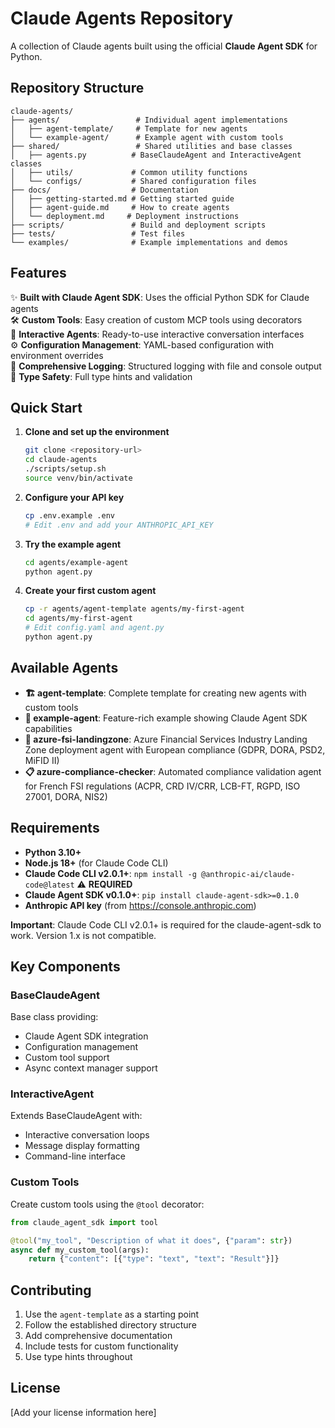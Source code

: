 # Claude Agents Repository

A collection of Claude agents built using the official **Claude Agent SDK** for Python.

## Repository Structure

```
claude-agents/
├── agents/                 # Individual agent implementations
│   ├── agent-template/     # Template for new agents
│   └── example-agent/      # Example agent with custom tools
├── shared/                 # Shared utilities and base classes
│   ├── agents.py          # BaseClaudeAgent and InteractiveAgent classes
│   ├── utils/             # Common utility functions
│   └── configs/           # Shared configuration files
├── docs/                  # Documentation
│   ├── getting-started.md # Getting started guide
│   ├── agent-guide.md     # How to create agents
│   └── deployment.md     # Deployment instructions
├── scripts/               # Build and deployment scripts
├── tests/                 # Test files
└── examples/              # Example implementations and demos
```

## Features

✨ **Built with Claude Agent SDK**: Uses the official Python SDK for Claude agents  
🛠️ **Custom Tools**: Easy creation of custom MCP tools using decorators  
🤖 **Interactive Agents**: Ready-to-use interactive conversation interfaces  
⚙️ **Configuration Management**: YAML-based configuration with environment overrides  
📝 **Comprehensive Logging**: Structured logging with file and console output  
🎯 **Type Safety**: Full type hints and validation  

## Quick Start

1. **Clone and set up the environment**
   ```bash
   git clone <repository-url>
   cd claude-agents
   ./scripts/setup.sh
   source venv/bin/activate
   ```

2. **Configure your API key**
   ```bash
   cp .env.example .env
   # Edit .env and add your ANTHROPIC_API_KEY
   ```

3. **Try the example agent**
   ```bash
   cd agents/example-agent
   python agent.py
   ```

4. **Create your first custom agent**
   ```bash
   cp -r agents/agent-template agents/my-first-agent
   cd agents/my-first-agent
   # Edit config.yaml and agent.py
   python agent.py
   ```

## Available Agents

- **🏗️ agent-template**: Complete template for creating new agents with custom tools
- **🎯 example-agent**: Feature-rich example showing Claude Agent SDK capabilities
- **🏦 azure-fsi-landingzone**: Azure Financial Services Industry Landing Zone deployment agent with European compliance (GDPR, DORA, PSD2, MiFID II)
- **📋 azure-compliance-checker**: Automated compliance validation agent for French FSI regulations (ACPR, CRD IV/CRR, LCB-FT, RGPD, ISO 27001, DORA, NIS2)

## Requirements

- **Python 3.10+**
- **Node.js 18+** (for Claude Code CLI)
- **Claude Code CLI v2.0.1+**: `npm install -g @anthropic-ai/claude-code@latest` ⚠️ **REQUIRED**
- **Claude Agent SDK v0.1.0+**: `pip install claude-agent-sdk>=0.1.0`
- **Anthropic API key** (from https://console.anthropic.com)

**Important**: Claude Code CLI v2.0.1+ is required for the claude-agent-sdk to work. Version 1.x is not compatible.

## Key Components

### BaseClaudeAgent
Base class providing:
- Claude Agent SDK integration
- Configuration management  
- Custom tool support
- Async context manager support

### InteractiveAgent
Extends BaseClaudeAgent with:
- Interactive conversation loops
- Message display formatting
- Command-line interface

### Custom Tools
Create custom tools using the `@tool` decorator:

```python
from claude_agent_sdk import tool

@tool("my_tool", "Description of what it does", {"param": str})
async def my_custom_tool(args):
    return {"content": [{"type": "text", "text": "Result"}]}
```

## Contributing

1. Use the `agent-template` as a starting point
2. Follow the established directory structure  
3. Add comprehensive documentation
4. Include tests for custom functionality
5. Use type hints throughout

## License

[Add your license information here]